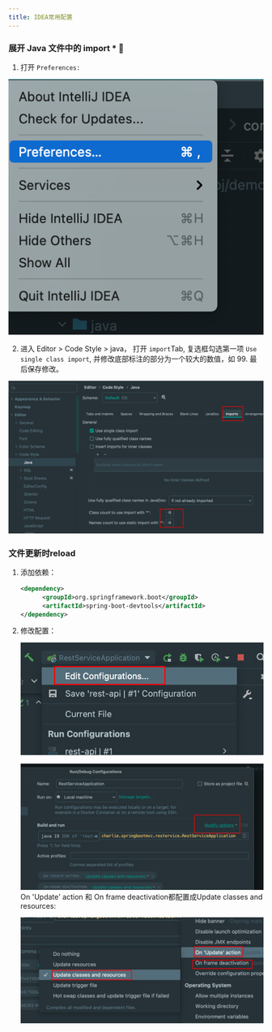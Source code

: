 ```yaml
---
title: IDEA常用配置
---
```

### 展开 Java 文件中的 import \* 🐝

1. 打开 `Preferences:`

![1676771110604](./image/setting/1676771110604.png)

2. 进入 Editor > Code Style > java， 打开 `import`Tab, 复选框勾选第一项 `Use single class import`, 并修改底部标注的部分为一个较大的数值，如 99. 最后保存修改。

![1676771234537](./image/setting/1676771234537.png)

### 文件更新时reload

1. 添加依赖：

   ```xml
   <dependency>
         <groupId>org.springframework.boot</groupId>
         <artifactId>spring-boot-devtools</artifactId>
   </dependency>
   ```
2. 修改配置：

   ![1677399529510](./image/setting/1677399529510.png)

   ![1677399564284](./image/setting/1677399564284.png)
   On 'Update' action 和 On frame deactivation都配置成Update classes and resources:

   ![1677399612741](./image/setting/1677399612741.png)
